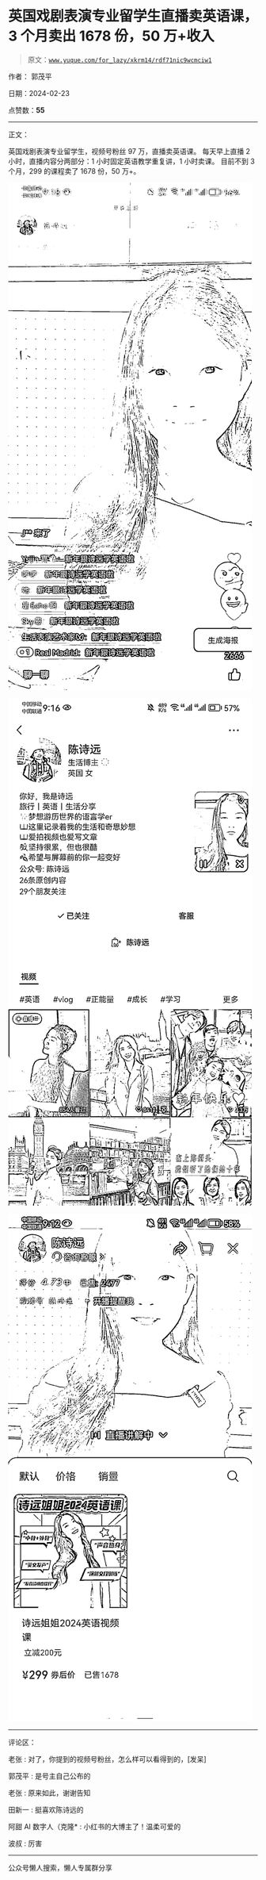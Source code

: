 # 英国戏剧表演专业留学生直播卖英语课，3 个月卖出 1678 份，50 万+收入

> 原文：[`www.yuque.com/for_lazy/xkrm14/rdf71nic9wcmciw1`](https://www.yuque.com/for_lazy/xkrm14/rdf71nic9wcmciw1)

作者： 郭茂平

日期：2024-02-23

点赞数：**55**

* * *

正文：

英国戏剧表演专业留学生，视频号粉丝 97 万，直播卖英语课。 每天早上直播 2 小时，直播内容分两部分：1 小时固定英语教学重复讲，1 小时卖课。
目前不到 3 个月，299 的课程卖了 1678 份，50 万+。

![](img/132051da6a3440d4fb2d0f4fc488d2b4.png)

![](img/8503123faed8c04c3b3c00e91b1c17d3.png)

![](img/9f583a1c775bf45ff3391bcc7d8835c4.png)

* * *

评论区：

老张 : 对了，你提到的视频号粉丝，怎么样可以看得到的，[发呆]

郭茂平 : 是号主自己公布的

老张 : 原来如此，谢谢告知

田新一 : 挺喜欢陈诗远的

阿甜 AI 数字人（克隆* : 小红书的大博主了！温柔可爱的

波叔 : 厉害

* * *

公众号懒人搜索，懒人专属群分享